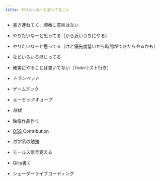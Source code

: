 ```yaml
---
title: やりたいなーと思ってること
---
```


* 書き連ねてく、順番に意味はない

* やりたいなーと思ってる（から近いうちにやる）

* やりたいなーと思ってる（けど優先度低いから時間ができたらやるかも）

* などいろいろ混じってる

* 確実にやることは書いてない（Todoリスト行き）

* *トランペット*

* ゲームブック

* *ルービックキューブ*

* *将棋*

* 映像作品作り

* [OSS](OSS.md) Contribution

* *哲学*系の勉強

* モールス信号覚える

* Qiita書く

* シェーダーライブコーディング
